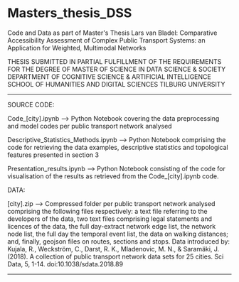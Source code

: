 # Masters_thesis_DSS

Code and Data as part of Master's Thesis Lars van Bladel:
Comparative Accessibility Assessment of Complex Public Transport Systems: an Application for Weighted, Multimodal Networks

THESIS SUBMITTED IN PARTIAL FULFILLMENT
OF THE REQUIREMENTS FOR THE DEGREE OF 
MASTER OF SCIENCE IN DATA SCIENCE & SOCIETY 
DEPARTMENT OF COGNITIVE SCIENCE & ARTIFICIAL INTELLIGENCE 
SCHOOL OF HUMANITIES AND DIGITAL SCIENCES 
TILBURG UNIVERSITY

______________________________________________
SOURCE CODE:


Code_[city].ipynb --> Python Notebook covering the data preprocessing and model codes 
  per public transport network analysed

Descriptive_Statistics_Methods.ipynb --> Python Notebook comprising the code for retrieving the data examples, descriptive statistics     and topological features presented in section 3

Presentation_results.ipynb --> Python Notebook consisting of the code for visualisation of the 
  results as retrieved from the Code_[city].ipynb code. 


DATA:


[city].zip --> Compressed folder per public transport network analysed comprising the following files respectively: a text file
  referring to the developers of the data, two text files comprising legal statements and licences of the data, the full day-extract
  network edge list, the network node list, the full day the temporal event list, the data on walking distances; and, finally, geojson
  files on routes, sections and stops. Data introduced by:
  Kujala, R., Weckström, C., Darst, R. K., Mladenovic, M. N., & Saramäki, J. (2018). A collection of public transport 
  network data sets for 25 cities. Sci Data, 5, 1-14. doi:10.1038/sdata.2018.89
______________________________________________

